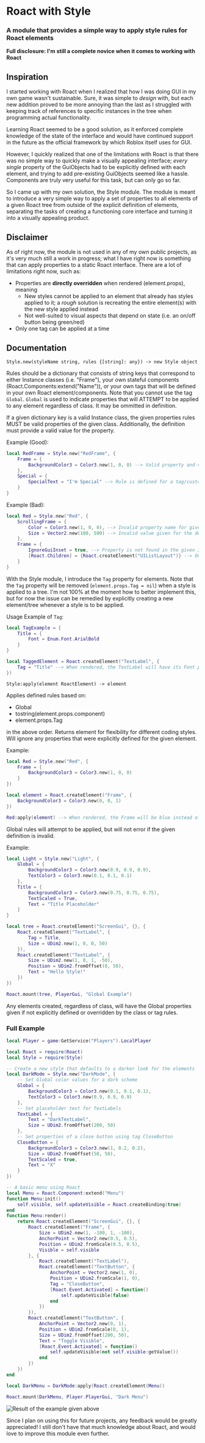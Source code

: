 # Roact with Style
### A module that provides a simple way to apply style rules for Roact elements
**Full disclosure: I'm still a complete novice when it comes to working with Roact**
## Inspiration
I started working with Roact when I realized that how I was doing GUI in my own game wasn't sustainable. Sure, it was simple to *design* with, but each new addition proved to be more annoying than the last as I struggled with keeping track of references to specific instances in the tree when programming actual functionality.

Learning Roact seemed to be a good solution, as it enforced complete knowledge of the state of the interface and would have continued support in the future as the official framework by which Roblox itself uses for GUI.

However, I quickly realized that one of the limitations with Roact is that there was no simple way to quickly make a visually appealing interface; *every single* property of the GuiObjects had to be explicitly defined with each element, and trying to add pre-existing GuiObjects seemed like a hassle. Components are truly very useful for this task, but can only go so far.

So I came up with my own solution, the Style module. The module is meant to introduce a very simple way to apply a set of properties to all elements of a given Roact tree from outside of the explicit definition of elements, separating the tasks of creating a functioning core interface and turning it into a visually appealing product.

## Disclaimer
As of right now, the module is not used in any of my own public projects, as it's very much still a work in progress; what I have right now is something that can apply properties to a static Roact interface. There are a lot of limitations right now, such as:
- Properties are **directly overridden** when rendered (element.props), meaning
    - New styles cannot be applied to an element that already has styles applied to it; a *rough* solution is recreating the entire element(s) with the new style applied instead
    - Not well-suited to visual aspects that depend on state (i.e. an on/off button being green/red)
- Only one tag can be applied at a time


## Documentation
`Style.new(styleName string, rules {[string]: any}) -> new Style object`

Rules should be a dictionary that consists of string keys
that correspond to either Instance classes (i.e. "Frame"),
your own stateful components (Roact.Components:extend("Name")),
or your own tags that will be defined in your own Roact element/components.
Note that you cannot use the tag `Global`. `Global` is used to
indicate properties that will ATTEMPT to be applied to any element
regardless of class. It may be ommitted in definition.

If a given dictionary key is a valid Instance class,
the given properties rules MUST be valid properties of the given class.
Additionally, the definition must provide a valid value for the property.

Example (Good):
```lua
local RedFrame = Style.new("RedFrame", {
    Frame = {
        BackgroundColor3 = Color3.new(1, 0, 0) --> Valid property and value
    },
    Special = {
        SpecialText = "I'm Special" --> Rule is defined for a tag/custom component, and thus any property/value can be given
    }
}
```
Example (Bad):
```lua
local Red = Style.new("Red", {
    ScrollingFrame = {
        Color = Color3.new(1, 0, 0), --> Invalid property name for given Instance class
        Size = Vector2.new(100, 500) --> Invalid value given for the defined property
    },
    Frame = {
        IgnoreGuiInset = true, --> Property is not found in the given Instance class
        [Roact.Children] = {Roact.createElement("UIListLayout")} --> Only strings can be used as property keys
    }
}
```
With the Style module, I introduce the `Tag` property for elements.
Note that the `Tag` property will be removed (`element.props.Tag = nil`)
when a style is applied to a tree. I'm not 100% at the moment how to
better implement this, but for now the issue can be remedied by
explicitly creating a new element/tree whenever a style is to be applied.

Usage Example of `Tag`:
```lua
local TagExample = {
    Title = {
        Font = Enum.Font.ArialBold
    }
}

local TaggedElement = Roact.createElement("TextLabel", {
    Tag = "Title" --> When rendered, the TextLabel will have its Font property set to ArialBold
})
```

`Style:apply(element RoactElement) -> element`

Applies defined rules based on:

- Global
- tostring(element.props.component)
- element.props.Tag

in the above order.
Returns element for flexibility for different coding styles.
Will ignore any properties that were explicitly defined for the given element.
    
Example:
```lua
local Red = Style.new("Red", {
    Frame = {
        BackgroundColor3 = Color3.new(1, 0, 0)
    }
})

local element = Roact.createElement("Frame", {
    BackgroundColor3 = Color3.new(0, 0, 1)
})

Red:apply(element) --> When rendered, the Frame will be blue instead of red regardless of styles applied
```
Global rules will attempt to be applied, but will not error if the given definition is invalid.

Example:
```lua
local Light = Style.new("Light", {
    Global = {
        BackgroundColor3 = Color3.new(0.9, 0.9, 0.9),
        TextColor3 = Color3.new(0.1, 0.1, 0.1)
    },
    Title = {
        BackgroundColor3 = Color3.new(0.75, 0.75, 0.75),
        TextScaled = True,
        Text = "Title Placeholder"
    }
}

local tree = Roact.createElement("ScreenGui", {}, {
    Roact.createElement("TextLabel", {
        Tag = Title,
        Size = UDim2.new(1, 0, 0, 50)
    }),
    Roact.createElement("TextLabel", {
        Size = UDim2.new(1, 0, 1, -50),
        Position = UDim2.fromOffset(0, 50),
        Text = "Hello Style!"
    })
})

Roact.mount(tree, PlayerGui, "Global Example")
```
Any elements created, regardless of class, will have the Global properties given
if not explicitly defined or overridden by the class or tag rules.

### Full Example
```lua
local Player = game:GetService("Players").LocalPlayer

local Roact = require(Roact)
local Style = require(Style)

-- Create a new style that defaults to a darker look for the elements
local DarkMode = Style.new("DarkMode", {
    -- Set Global color values for a dark scheme
    Global = {
        BackgroundColor3 = Color3.new(0.1, 0.1, 0.1),
        TextColor3 = Color3.new(0.9, 0.9, 0.9)
    },
    -- Set placeholder text for TextLabels
    TextLabel = {
        Text = "DarkTextLabel",
        Size = UDim2.fromOffset(200, 50)
    },
    -- Set properties of a close button using tag CloseButton
    CloseButton = {
        BackgroundColor3 = Color3.new(1, 0.2, 0.2),
        Size = UDim2.fromOffset(50, 50),
        TextScaled = true,
        Text = "X"
    }
})

-- A basic menu using Roact
local Menu = Roact.Component:extend("Menu")
function Menu:init()
    self.visible, self.updateVisible = Roact.createBinding(true)
end
function Menu:render()
    return Roact.createElement("ScreenGui", {}, {
        Roact.createElement("Frame", {
            Size = UDim2.new(1, -100, 1, -100),
            AnchorPoint = Vector2.new(0.5, 0.5),
            Position = UDim2.fromScale(0.5, 0.5),
            Visible = self.visible
        }, {
            Roact.createElement("TextLabel"),
            Roact.createElement("TextButton", {
                AnchorPoint = Vector2.new(1, 0),
                Position = UDim2.fromScale(1, 0),
                Tag = "CloseButton",
                [Roact.Event.Activated] = function()
                    self.updateVisible(false)
                end
            })
        }),
        Roact.createElement("TextButton", {
            AnchorPoint = Vector2.new(0, 1),
            Position = UDim2.fromScale(0, 1),
            Size = UDim2.fromOffset(200, 50),
            Text = "Toggle Visible",
            [Roact.Event.Activated] = function()
                self.updateVisible(not self.visible:getValue())
            end
        })
    })
end

local DarkMenu = DarkMode:apply(Roact.createElement(Menu))

Roact.mount(DarkMenu, Player.PlayerGui, "Dark Menu")
```
![Result of the example given above](example.png)

Since I plan on using this for future projects, any feedback would be greatly appreciated! I still don't have that much knowledge about Roact, and would love to improve this module even further.